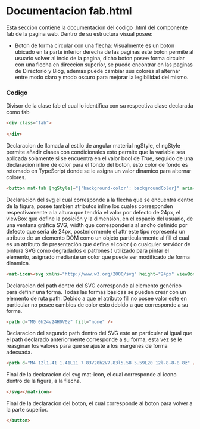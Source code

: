 # Documentacion fab.html

 Esta seccion contiene la documentacion del codigo .html del componente fab de la pagina web. Dentro de su estructura visual posee: 
*  Boton de forma circular con una flecha: Visualmente es un boton ubicado en la parte inferior derecha de las paginas este boton permite al usuario volver al incio de la pagina, dicho boton posee forma circular con una flecha en direccion superior, se puede encontrar en las paginas de Directorio y Blog, además puede cambiar sus colores al alternar entre modo claro y modo oscuro para mejorar la legibilidad del mismo. 

### Codigo

Divisor de la clase fab el cual lo identifica con su respectiva clase declarada como fab 
``` html
<div class="fab">
      
</div>
```

Declaracion de llamada al estilo de angular material ngStyle, el ngStyle permite añadir clases con condicionales esto permite que la variable sea aplicada solamente si se encuentra en el valor bool de True, seguido de una declaracion inline de color para el fondo del boton, esto color de fondo es retomado en TypeScript donde se le asigna un valor dinamico para alternar colores.
``` html
<button mat-fab [ngStyle]="{'background-color': backgroundColor}" aria-label="Example icon button with a home icon">
```

Declaracion del svg el cual corresponde a la flecha que se encuentra dentro de la figura, posee tambien atributos inline los cuales corresponden respectivamente a la altura que tendria el valor por defecto de 24px, el viewBox que define la posición y la dimensión, en el espacio del usuario, de una ventana gráfica SVG, width que corresponderia al ancho definido por defecto que seria de 24px, posteriormente el attr este tipo representa un atributo de un elemento DOM como un objeto particularmente al fill el cual es un atributo de presentación que define el color ( o cualquier servidor de pintura SVG como degradados o patrones ) utilizado para pintar el elemento, asignado mediante un color que puede ser modificado de forma dinamica.
``` html
<mat-icon><svg xmlns="http://www.w3.org/2000/svg" height="24px" viewBox="0 0 24 24" width="24px" attr.fill="{{color}}">
```

Declaracion del path dentro del SVG corresponde al elemento genérico para definir una forma. Todas las formas básicas se pueden crear con un elemento de ruta path. Debido a que el atributo fill no posee valor este en particular no posee cambios de color esto debido a que corresponde a su forma.
``` html
<path d="M0 0h24v24H0V0z" fill="none" />
```

Declaracion del segundo path dentro del SVG este an particular al igual que el path declarado anteriormente corresponde a su forma, esta vez se le reasginan los valores para que se ajuste a los margenes de forma adecuada.
``` html
<path d="M4 12l1.41 1.41L11 7.83V20h2V7.83l5.58 5.59L20 12l-8-8-8 8z" />
```

Final de la declaracion del svg mat-icon, el cual corresponde al icono dentro de la figura, a la flecha.
``` html
</svg></mat-icon>
```

Final de la declaracion del boton, el cual corresponde al boton para volver a la parte superior.
``` html
</button>
```

